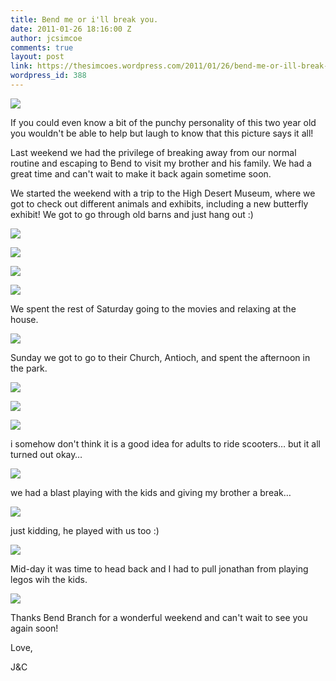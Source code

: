 ```yaml
---
title: Bend me or i'll break you.
date: 2011-01-26 18:16:00 Z
author: jcsimcoe
comments: true
layout: post
link: https://thesimcoes.wordpress.com/2011/01/26/bend-me-or-ill-break-you/
wordpress_id: 388
---
```


![](/public/assets/tumblr_lfn69il13q1qb8l8q.jpg)




If you could even know a bit of the punchy personality of this two year old you wouldn't be able to help but laugh to know that this picture says it all!




Last weekend we had the privilege of breaking away from our normal routine and escaping to Bend to visit my brother and his family. We had a great time and can't wait to make it back again sometime soon.




We started the weekend with a trip to the High Desert Museum, where we got to check out different animals and exhibits, including a new butterfly exhibit! We got to go through old barns and just hang out :)




![](/public/assets/tumblr_lfn6g24wtk1qb8l8q.jpg)




![](/public/assets/tumblr_lfn6gg6EWw1qb8l8q.jpg)




![](/public/assets/tumblr_lfn6h3mUAh1qb8l8q.jpg)




![](/public/assets/tumblr_lfn6hdH7zg1qb8l8q.jpg)




We spent the rest of Saturday going to the movies and relaxing at the house.




![](/public/assets/tumblr_lfn6i4LvlB1qb8l8q.jpg)




Sunday we got to go to their Church, Antioch, and spent the afternoon in the park.




![](/public/assets/tumblr_lfn6jizok81qb8l8q.jpg)




![](/public/assets/tumblr_lfn6jy4Bdr1qb8l8q.jpg)




![](/public/assets/tumblr_lfn6kpho2q1qb8l8q.jpg)




i somehow don't think it is a good idea for adults to ride scooters… but it all turned out okay…




![](/public/assets/tumblr_lfn6lg7Xy11qb8l8q.jpg)




we had a blast playing with the kids and giving my brother a break…




![](/public/assets/tumblr_lfn6mueRuc1qb8l8q.jpg)




just kidding, he played with us too :)




![](/public/assets/tumblr_lfn6otLgOL1qb8l8q.jpg)




Mid-day it was time to head back and I had to pull jonathan from playing legos wih the kids.




![](/public/assets/tumblr_lfn6vrPaSj1qb8l8q.jpg)




Thanks Bend Branch for a wonderful weekend and can't wait to see you again soon!




Love,




J&C
